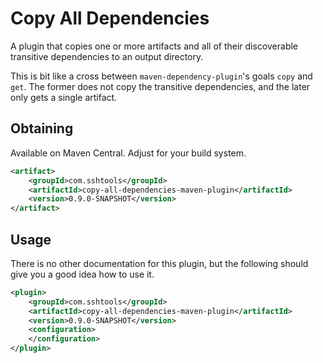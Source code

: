 # Copy All Dependencies

A plugin that copies one or more artifacts and all of their discoverable transitive dependencies
to an output directory.

This is bit like a cross between `maven-dependency-plugin`'s goals `copy` and `get`. The former
does not copy the transitive dependencies, and the later only gets a single artifact.

## Obtaining    

Available on Maven Central. Adjust for your build system.

```xml
<artifact>
	<groupId>com.sshtools</groupId>
	<artifactId>copy-all-dependencies-maven-plugin</artifactId>
	<version>0.9.0-SNAPSHOT</version>
</artifact>
```

## Usage

There is no other documentation for this plugin, but the following should give you a good idea how to use
it.

```xml
<plugin>
	<groupId>com.sshtools</groupId>
	<artifactId>copy-all-dependencies-maven-plugin</artifactId>
	<version>0.9.0-SNAPSHOT</version>
	<configuration>
	</configuration>
</plugin>
```
